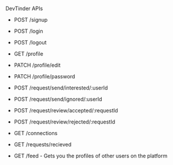 DevTinder APIs

- POST /signup
- POST /login
- POST /logout

- GET /profile
- PATCH /profile/edit
- PATCH /profile/password

- POST /request/send/interested/:userId
- POST /request/send/ignored/:userId

- POST /request/review/accepted/:requestId
- POST /request/review/rejected/:requestId

- GET /connections
- GET /requests/recieved
- GET /feed - Gets you the profiles of other users on the platform


